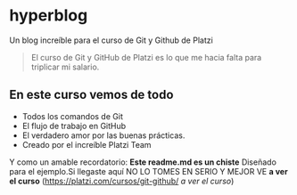 # hyperblog
Un blog increíble para el curso de Git y Github de Platzi
>El curso de Git y GitHub de Platzi es lo que me hacia falta para triplicar mi salario.

## En este curso vemos de todo
* Todos los comandos de Git
* El flujo de trabajo en GitHub
* El verdadero amor por las buenas prácticas.
* Creado por el increíble Platzi Team

Y como un amable recordatorio: **Este readme.md es un chiste** Diseñado para el ejemplo.Si llegaste aquí NO LO TOMES EN SERIO Y MEJOR VE **a ver el curso** (https://platzi.com/cursos/git-github/ *a ver el curso*)


